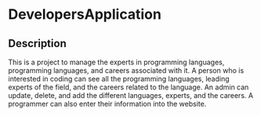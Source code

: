 # DevelopersApplication

## Description
This is a project to manage the experts in programming languages, programming languages, and careers associated with it. 
A person who is interested in coding can see all the programming languages, leading experts of the field, and the careers related to the language. 
An admin can update, delete, and add the different languages, experts, and the careers.
A programmer can also enter their information into the website.
